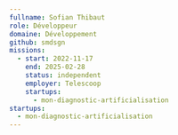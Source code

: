 ```yaml
---
fullname: Sofian Thibaut
role: Développeur
domaine: Développement
github: smdsgn
missions:
  - start: 2022-11-17
    end: 2025-02-28
    status: independent
    employer: Telescoop
    startups:
      - mon-diagnostic-artificialisation
startups:
  - mon-diagnostic-artificialisation
---
```

